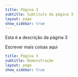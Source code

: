 ```yaml
---
title: Página 3
subtitle: Subtitulo da página 3
layout: page
show_sidebar: true
---
```


Esta é a descrição da página 3

Escrever mais coisas aqui

```yml
title: Página 3
subtitle: Demonstração
layout: page
show_sidebar: true
```